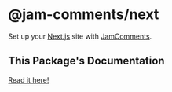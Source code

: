# @jam-comments/next

Set up your [Next.js](https://nextjs.org/) site with [JamComments](https://www.jamcomments.com).

## This Package's Documentation

[Read it here!](https://jamcomments.com/docs/integrations/next/)
